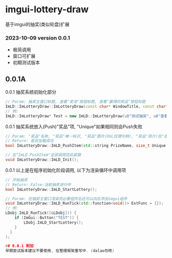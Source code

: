 # imgui-lottery-draw
基于imgui的抽奖(类似轮盘)扩展

### 2023-10-09 version 0.0.1
- 极简调用
- 窗口可扩展
- 初期测试版本

## 0.0.1A

0.0.1 抽奖系统初始化部分
```cpp
// Param: 抽奖主窗口标题, 查看"奖池"按钮标题, 查看"赢得的奖品"按钮标题
ImLD::ImLotteryDraw::ImLotteryDraw(const char* WindowTitle, const char* ViewButton, const char* ViewWin);
// 例:
ImLD::ImLotteryDraw* Test = new ImLD::ImLotteryDraw(u8"测试抽奖", u8"查看奖池", u8"赢得的奖品");
```
0.0.1 抽奖系统放入(Push)"奖品"项, "Unique"如果相同则会Push失败
```cpp
// Param: "奖品"名称, "奖品"唯一标识, "奖品"图片(OGL纹理句柄), "奖品"简介(在"查看"中左键鼠标可看见)
// Return: 是否加载成功
bool ImLotteryDraw::ImLD_PushItem(std::string PrizeName, size_t Unique, uint32_t GLTexture, std::string Description = {});

// 在"ImLD_PushItem"全部调用完后紧跟
void ImLotteryDraw::ImLD_Init();
```
0.0.1 以上是在程序初始化阶段调用, 以下为渲染循环中调用项
```cpp
// 开始抽奖
// Return: False:当前抽奖进行中
bool ImLotteryDraw::ImLD_StartLottery();

// Param: 在抽奖主窗口渲染完必要组件后还可以向后添加imgui组件
void ImLotteryDraw::ImLD_RunTick(std::function<void()> ExtFunc = {});
// 例:
LDobj.ImLD_RunTick([&LDobj]() {          
    if (ImGui::Button("TEST")) {
        LDobj.ImLD_StartLottery();
    }
  }
);

## 0.0.1 附加
早期尝试版本建议不要使用, 在整理框架重写中. (dalao勿喷)
```
